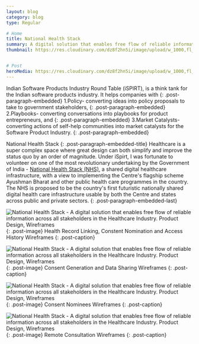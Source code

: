 ```yaml
---
layout: blog
category: blog
type: Regular

# Home
title: National Health Stack
summary: A digital solution that enables free flow of reliable information across all stakeholders in the Healthcare Industry
thumbnail: https://res.cloudinary.com/dz8f2hn5i/image/upload/w_1000,fl_progressive/v1582745244/NHS/iSpirt_-_Thumbnail_qmm3hc.png


# Post
heroMedia: https://res.cloudinary.com/dz8f2hn5i/image/upload/w_1000,fl_progressive/v1582745245/NHS/iSpirt_yhczsf.png
---
```





Indian Software Products Industry Round Table (iSPIRT), is a think tank for the Indian software products industry. It helps companies with
{: .post-paragraph-embedded}
1.Policy- converting ideas into policy proposals to take to government stakeholders,
{: .post-paragraph-embedded}
2.Playbooks- converting conversations into playbooks for product entrepreneurs, and
{: .post-paragraph-embedded}
3.Market Catalysts- converting actions of self-help communities into market catalysts for the Software Product Industry.
{: .post-paragraph-embedded}

National Health Stack
{: .post-paragraph-embedded-title}
Healthcare is a super complex space where great design can both simplify and improve the status quo by an order of magnitude. Under iSpirt, I was fortunate to volunteer on one of the most revolutionary undertaking by the Government of India - <a href="https://www.niti.gov.in/writereaddata/files/document_publication/NHS-Strategy-and-Approach-Document-for-consultation.pdf">National Health Stack (NHS)</a>, a shared digital healthcare infrastructure, with a view to implementing the Centre's flagship scheme Ayushman Bharat and other public health care programmes in the country. The NHS is proposed to be the country's first futuristic nationally shared digital health care infrastructure usable by both the Centre and states across public and private sectors.
{: .post-paragraph-embedded-last}

<img src="https://res.cloudinary.com/dz8f2hn5i/image/upload/w_1000,fl_progressive/v1582745262/NHS/1_nd9lc3.png" alt="National Health Stack - A digital solution that enables free flow of reliable information across all stakeholders in the Healthcare Industry. Product Design, Wireframes">{: .post-image}
Health Record Linking, Constent Nomination and Access History Wireframes
{: .post-caption}

<img src="https://res.cloudinary.com/dz8f2hn5i/image/upload/w_1000,fl_progressive/v1582745262/NHS/2_sieu3b.png" alt="National Health Stack - A digital solution that enables free flow of reliable information across all stakeholders in the Healthcare Industry. Product Design, Wireframes">{: .post-image}
Consent Generation and Data Sharing Wireframes
{: .post-caption}

<img src="https://res.cloudinary.com/dz8f2hn5i/image/upload/w_1000,fl_progressive/v1582745263/NHS/3_t9qjjz.png" alt="National Health Stack - A digital solution that enables free flow of reliable information across all stakeholders in the Healthcare Industry. Product Design, Wireframes">{: .post-image}
Consent Nominees Wireframes
{: .post-caption}

<img src="https://res.cloudinary.com/dz8f2hn5i/image/upload/w_1000,fl_progressive/v1582745263/NHS/4_zz9i5q.png" alt="National Health Stack - A digital solution that enables free flow of reliable information across all stakeholders in the Healthcare Industry. Product Design, Wireframes">{: .post-image}
Remote Consultation Wireframes
{: .post-caption}
